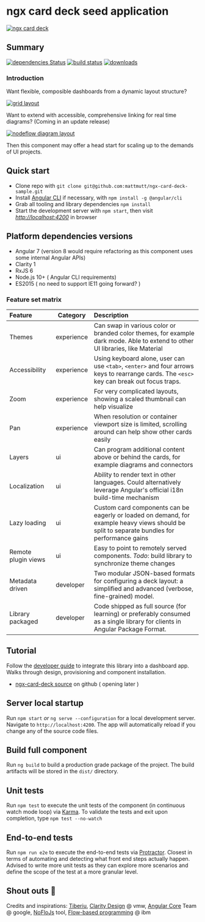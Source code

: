 # ngx card deck seed application


[![ngx card deck](http://i.postimg.cc/kGm8vJWs/card-deck.png)](http://i.postimg.cc/kGm8vJWs/card-deck.png)

[//]: # (remove https://postimg.cc/delete/fGwX2thh/d73f604c )


## Summary
[![dependencies Status](https://david-dm.org/mattmutt/ngx-card-deck/status.svg)](https://david-dm.org/mattmutt/ngx-card-deck-seed)
[![build status](https://travis-ci.com/mattmutt/ngx-card-deck-seed.svg?branch=master)](https://travis-ci.com/mattmutt/ngx-card-deck-seed)
[![downloads](https://img.shields.io/npm/dm/ngx-card-deck.svg)](https://www.npmjs.com/package/ngx-card-deck)


### Introduction

Want flexible, composible dashboards from a dynamic layout structure? 

[![grid layout](http://i.postimg.cc/x8rLRTvy/ngx-card-deck-grid-layout.png)](http://i.postimg.cc/x8rLRTvy/ngx-card-deck-grid-layout.png)

[//]: # (remove 0Tv7HJsT/e41e308a )

Want to extend with accessible, comprehensive linking for real time diagrams? (Coming in an update release)

[![nodeflow diagram layout](https://i.postimg.cc/gJb0tw7J/ngx-card-deck-nodeflow-layout.png)](http://i.postimg.cc/x8rLRTvy/ngx-card-deck-grid-layout.png)

[//]: # (remove 0LPNTGz0/e9e2cfa5 )

Then this component may offer a head start for scaling up to the demands of UI projects. 

## Quick start

* Clone repo with `git clone git@github.com:mattmutt/ngx-card-deck-sample.git`
* Install [Angular CLI](https://angular.io/cli) if necessary, with `npm install -g @angular/cli`
* Grab all tooling and library dependencies `npm install`
* Start the development server with `npm start`, then visit _[http://localhost:4200](http://localhost:4200)_ in browser


## Platform dependencies versions
* Angular 7 (version 8 would require refactoring as this component uses some internal Angular APIs)
* Clarity 1
* RxJS 6
* Node.js 10+ ( Angular CLI requirements)
* ES2015 ( no need to support IE11 going forward? )


### Feature set matrix
| Feature                   | Category   | Description  |
|:--------------------------|------------|:-------------|
| Themes                    | experience | Can swap in various color or branded color themes, for example dark mode. Able to extend to other UI libraries, like Material
| Accessibility             | experience | Using keyboard alone, user can use `<tab>`, `<enter>` and four arrows keys to rearrange cards. The `<esc>` key can break out focus traps.
| Zoom                      | experience    | For very complicated layouts, showing a scaled thumbnail can help visualize 
| Pan                       | experience    | When resolution or container viewport size is limited, scrolling around can help show other cards easily
| Layers                    | ui    | Can program additional content above or behind the cards, for example diagrams and connectors
| Localization              | ui    | Ability to render text in other languages. Could alternatively leverage Angular's official i18n build-time mechanism
| Lazy loading              | ui    | Custom card components can be eagerly or loaded on demand, for example heavy views should be split to separate bundles for performance gains
| Remote plugin views       | ui    | Easy to point to remotely served components. _Todo_: build library to synchronize theme changes
| Metadata driven           | developer  | Two modular JSON-based formats for configuring a deck layout: a simplified and advanced (verbose, fine-grained) model.
| Library packaged          | developer  | Code shipped as full source (for learning) or preferably consumed as a single library for clients in Angular Package Format.

## Tutorial
Follow the [developer guide](INSTALL.md) to integrate this library into a dashboard app. Walks through design, provisioning and component installation.

* [ngx-card-deck source](https://github.com/mattmutt/ngx-card-deck) on github ( opening later )

## Server local startup

Run `npm start` *or* `ng serve --configuration` for a local development server. Navigate to `http://localhost:4200`. The app will automatically reload if you change 
any of the source code files.


## Build full component

Run `ng build` to build a production grade package of the project. The build artifacts will be stored in the `dist/` directory. 

## Unit tests

Run `npm test` to execute the unit tests of the component (in continuous watch mode loop) via [Karma](https://karma-runner.github.io).
To validate the tests and exit upon completion, type `npm test --no-watch`

## End-to-end tests

Run `npm run e2e` to execute the end-to-end tests via [Protractor](http://www.protractortest.org). Closest in terms of automating and detecting what front end steps actually happen.
Advised to write more unit tests as they can explore more scenarios and define the scope of the test at a more granular level.

## Shout outs 🎉
Credits and inspirations:
[Tiberiu](https://github.com/tiberiuzuld/angular-gridster2), [Clarity Design](http://clarity.design) @ vmw, [Angular Core](https://angular.io/about) Team @ google, [NoFloJs](http://noflojs.org/) tool, [Flow-based programming](http://www.jpaulmorrison.com/fbp) @ ibm 
